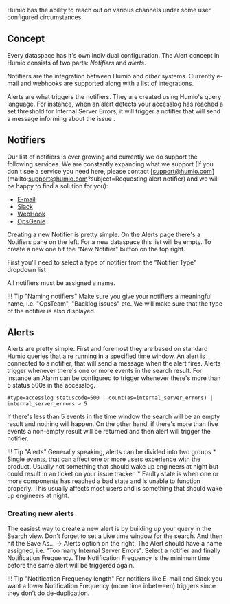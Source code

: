 Humio has the ability to reach out on various channels under some user configured circumstances.

## Concept
Every dataspace has it's own individual configuration. The Alert concept in Humio consists of two parts: *Notifiers* and *alerts*.

Notifiers are the integration between Humio and _other_ systems. Currently e-mail and webhooks are supported along with a list of integrations.   

Alerts are what triggers the notifiers. They are created using Humio's query language. For instance, when an alert detects your accesslog has reached a set threshold for Internal Server Errors, it will trigger a notifier that will send a message informing about the issue .

## Notifiers
Our list of notifiers is ever growing and currently we do support the following services. We are constantly expanding what we support (If you don't see a service you need here, please contact [support@humio.com](mailto:support@humio.com?subject=Requesting alert notifier) and we will be happy to find a solution for you):

* [E-mail](/alerts/notifiers/email.md)
* [Slack](/alerts/notifiers/slack.md)
* [WebHook](/alerts/notifiers/webhook.md)
* [OpsGenie](/alerts/notifiers/webhook.md)
<!--TODO: * PagerDuty-->
<!--TODO: * VictorOps-->


Creating a new Notifier is pretty simple. On the Alerts page there's a Notifiers pane on the left. For a new dataspace this list will be empty.
To create a new one hit the "New Notifier" button on the top right.

First you'll need to select a type of notifier from the "Notifier Type" dropdown list

All notifiers must be assigned a name.

!!! Tip "Naming notifiers"
	Make sure you give your notifiers a meaningful name, i.e. "OpsTeam", "Backlog issues" etc. We will make sure that the type of the notifier is also displayed.

## Alerts
Alerts are pretty simple. First and foremost they are based on standard Humio queries that a re running in a specified time window. An alert is connected to a notifier, that will send a message when the alert fires.
Alerts trigger whenever there's one or more events in the search result.
For instance an Alarm can be configured to trigger whenever there's more than 5 status 500s in the accesslog.  


```
#type=accesslog statuscode=500 | count(as=internal_server_errors) | internal_server_errors > 5
```

If there's less than 5 events in the time window the search will be an empty result and nothing will happen.
On the other hand, if there's more than five events a non-empty result will be returned and then alert will trigger the notifier.

!!! Tip "Alerts"
    Generally speaking, alerts can be divided into two groups
    * Single events, that can affect one or more users experience with the product. Usually not something that should wake up engineers at night but could result in an ticket on your issue tracker.
    * Faulty state is when one or more components has reached a bad state and is unable to function properly. This usually affects most users and is something that should wake up engineers at night.


### Creating new alerts
The easiest way to create a new alert is by building up your query in the Search view. Don't forget to set a Live time window for the search. And then hit the Save As… → Alerts option on the right.
The Alert should have a name assigned, i.e. "Too many Internal Server Errors". Select a notifier and finally Notification Frequency. The Notification Frequency is the minimum time before the same alert will be triggered again.

!!! Tip "Notification Frequency length"
    For notifiers like E-mail and Slack you want a lower Notification Frequency (more time inbetween) triggers since they don't do de-duplication.

<!--TODO: When Auto-cancel has been implemented, please reconsider guideline on Notification Frequency -->
